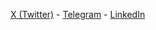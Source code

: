 [X (Twitter)](https://x.com/sashakryzh) - [Telegram](https://t.me/oleksandr_channel) - [LinkedIn](https://www.linkedin.com/in/okryzhan)
